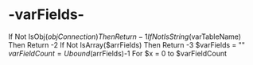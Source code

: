 # -varFields-
If Not IsObj($objConnection) Then Return -1     If Not IsString($varTableName) Then Return -2     If Not IsArray($arrFields) Then Return -3     $varFields = ""     $varFieldCount = Ubound($arrFields)-1     For $x = 0 to $varFieldCount
